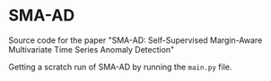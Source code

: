 # SMA-AD
Source code for the paper "SMA-AD: Self-Supervised Margin-Aware Multivariate Time Series Anomaly Detection"

Getting a scratch run of SMA-AD by running the `main.py` file.